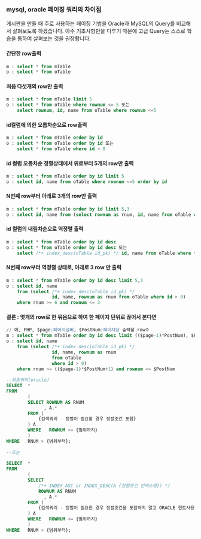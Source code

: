 ### mysql, oracle 페이징 쿼리의 차이점

게시판을 만들 때 주로 사용하는 페이징 기법을 Oracle과 MySQL의 Query를 비교해서 살펴보도록 하겠습니다. 아주 기초사항만을 다루기 때문에 고급 Query는 스스로 학습을 통하여 살펴보는 것을 권장합니다.

#### 간단한 row출력
```sql
m : select * from mTable
o : select * from oTable
```

#### 처음 다섯개의 row만 출력
```sql
m : select * from mTable limit 5
o : select * from oTable where rownum <= 5 또는
    select rownum, id, name from oTable where rownum <=5
```

#### id컬럼에 의한 오름차순으로 row출력
```sql
m : select * from mTable order by id
o : select * from oTable order by id 또는
    select * from oTable where id > 0
```

#### id 컬럼 오름차순 정렬상태에서 위로부터 5개의 row만 출력
```sql
m : select * from mTable order by id limit 5
o : select id, name from oTable where rownum <=5 order by id
```

#### N번째 row부터 아래로 3개의 row만 출력
```sql
m : select * from mTable order by id limit 5,3
o : select id, name from (select rownum as rnum, id, name from oTable where id > 0) where rnum > 5 and rownum <=3
```

#### id 컬럼의 내림차순으로 역정렬 출력
```sql
m : select * from mTable order by id desc
o : select * from oTable order by id desc 또는
    select /*+ index_desc(oTable id_pk) */ id, name from oTable where thid > 0
```

#### N번째 row부터 역정렬 상태로, 아래로 3 row 만 출력
```sql
m : select * from mTable order by id desc limit 5,3
o : select id, name 
    from (select /*+ index_desc(oTable id_pk) */ 
                 id, name, rownum as rnum from oTable where id > 0) 
    where rnum >= 6 and rownum <= 3
```

#### 결론 : 몇개의 row로 한 묶음으로 하여 한 페이지 단위로 끊어서 본다면
```sql
// 예, PHP, $page:페이지넘버, $PostNum:페이지당 출력할 row수
m : select * from mTable order by id desc limit (($page-1)*PostNum), $PostNum
o : select id, name 
    from (select /*+ index_desc(oTable id_pk) */ 
                 id, name, rownum as rnum 
                 from oTable 
                 where id > 0) 
    where rnum >= (($page-1)*$PostNum+1) and rownum <= $PostNum
    
--최종쿼리(oracle)
SELECT  *
FROM
        (
        SELECT ROWNUM AS RNUM
              , A.*
        FROM (
            {검색쿼리 - 정렬이 필요할 경우 정렬조건 포함}
        ) A
        WHERE   ROWNUM <= {범위까지}
        )
WHERE   RNUM > {범위부터};
  
--또는
  
SELECT  *
FROM
        (
        SELECT
            /*+ INDEX_ASC or INDEX_DESC(A {정렬조건 인덱스명}) */
            ROWNUM AS RNUM
              , A.*
        FROM (
            {검색쿼리 - 정렬이 필요한 경우 정렬조건을 포함하지 않고 ORACLE 힌트사용}
        ) A
        WHERE   ROWNUM <= {범위까지}
        )
WHERE   RNUM > {범위부터};
```
